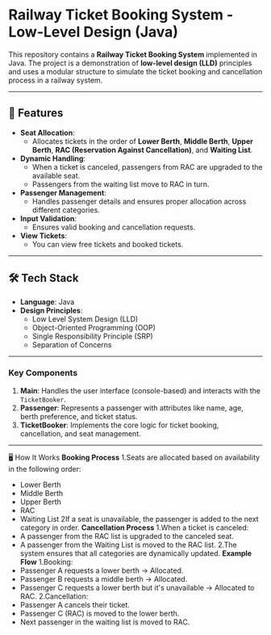# Railway Ticket Booking System - Low-Level Design (Java)

This repository contains a **Railway Ticket Booking System** implemented in Java. The project is a demonstration of **low-level design (LLD)** principles and uses a modular structure to simulate the ticket booking and cancellation process in a railway system.

---

## 📖 Features

- **Seat Allocation**:
  - Allocates tickets in the order of **Lower Berth**, **Middle Berth**, **Upper Berth**, **RAC (Reservation Against Cancellation)**, and **Waiting List**.
- **Dynamic Handling**:
  - When a ticket is canceled, passengers from RAC are upgraded to the available seat.
  - Passengers from the waiting list move to RAC in turn.
- **Passenger Management**:
  - Handles passenger details and ensures proper allocation across different categories.
- **Input Validation**:
  - Ensures valid booking and cancellation requests.
- **View Tickets**:
  - You can view free tickets and booked tickets.

---

## 🛠️ Tech Stack

- **Language**: Java  
- **Design Principles**:
  - Low Level System Design (LLD)
  - Object-Oriented Programming (OOP)
  - Single Responsibility Principle (SRP)
  - Separation of Concerns

---

### Key Components
1. **Main**: Handles the user interface (console-based) and interacts with the `TicketBooker`.
2. **Passenger**: Represents a passenger with attributes like name, age, berth preference, and ticket status.
3. **TicketBooker**: Implements the core logic for ticket booking, cancellation, and seat management.

---

🖥️ How It Works
**Booking Process**
1.Seats are allocated based on availability in the following order:
  - Lower Berth
  - Middle Berth
  - Upper Berth
  - RAC
  - Waiting List
2If a seat is unavailable, the passenger is added to the next category in order.
**Cancellation Process**
1.When a ticket is canceled:
  - A passenger from the RAC list is upgraded to the canceled seat.
  - A passenger from the Waiting List is moved to the RAC list.
2.The system ensures that all categories are dynamically updated.
**Example Flow**
1.Booking:
  - Passenger A requests a lower berth → Allocated.
  - Passenger B requests a middle berth → Allocated.
  - Passenger C requests a lower berth but it's unavailable → Allocated to RAC.
2.Cancellation:
  - Passenger A cancels their ticket.
  - Passenger C (RAC) is moved to the lower berth.
  - Next passenger in the waiting list is moved to RAC.
